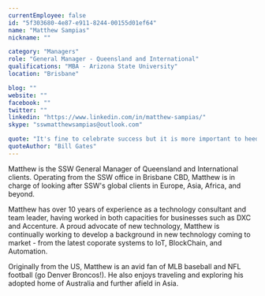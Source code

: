 ```yaml
---
currentEmployee: false
id: "5f303680-4e87-e911-8244-00155d01ef64"
name: "Matthew Sampias"
nickname: ""

category: "Managers"
role: "General Manager - Queensland and International"
qualifications: "MBA - Arizona State University"
location: "Brisbane"

blog: ""
website: ""
facebook: ""
twitter: ""
linkedin: "https://www.linkedin.com/in/matthew-sampias/"
skype: "sswmatthewsampias@outlook.com"

quote: "It's fine to celebrate success but it is more important to heed the lessons of failure."
quoteAuthor: "Bill Gates"
---
```


Matthew is the SSW General Manager of Queensland and International clients. Operating from the SSW office in Brisbane CBD, Matthew is in charge of looking after SSW's global clients in Europe, Asia, Africa, and beyond.

Matthew has over 10 years of experience as a technology consultant and team leader, having worked in both capacities for businesses such as DXC and Accenture. A proud advocate of new technology, Matthew is continually working to develop a background in new technology coming to market - from the latest coporate systems to IoT, BlockChain, and Automation.

Originally from the US, Matthew is an avid fan of MLB baseball and NFL football (go Denver Broncos!). He also enjoys traveling and exploring his adopted home of Australia and further afield in Asia.
